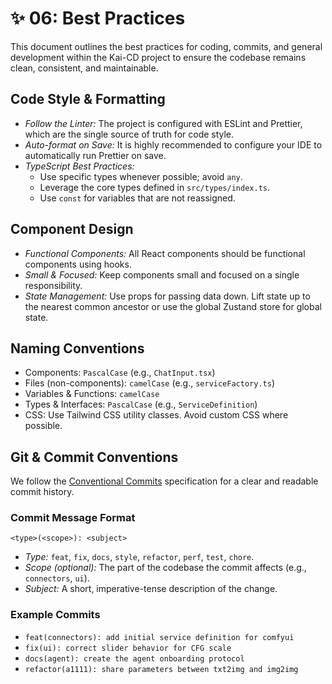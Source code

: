 # ✨ 06: Best Practices

This document outlines the best practices for coding, commits, and general development within the Kai-CD project to ensure the codebase remains clean, consistent, and maintainable.

## Code Style & Formatting

- *Follow the Linter:* The project is configured with ESLint and Prettier, which are the single source of truth for code style.
- *Auto-format on Save:* It is highly recommended to configure your IDE to automatically run Prettier on save.
- *TypeScript Best Practices:*
    - Use specific types whenever possible; avoid `any`.
    - Leverage the core types defined in `src/types/index.ts`.
    - Use `const` for variables that are not reassigned.

## Component Design

- *Functional Components:* All React components should be functional components using hooks.
- *Small & Focused:* Keep components small and focused on a single responsibility.
- *State Management:* Use props for passing data down. Lift state up to the nearest common ancestor or use the global Zustand store for global state.

## Naming Conventions

- Components: `PascalCase` (e.g., `ChatInput.tsx`)
- Files (non-components): `camelCase` (e.g., `serviceFactory.ts`)
- Variables & Functions: `camelCase`
- Types & Interfaces: `PascalCase` (e.g., `ServiceDefinition`)
- CSS: Use Tailwind CSS utility classes. Avoid custom CSS where possible.

## Git & Commit Conventions

We follow the [Conventional Commits](https://www.conventionalcommits.org/en/v1.0.0/) specification for a clear and readable commit history.

### Commit Message Format

`<type>(<scope>): <subject>`

- *Type:* `feat`, `fix`, `docs`, `style`, `refactor`, `perf`, `test`, `chore`.
- *Scope (optional):* The part of the codebase the commit affects (e.g., `connectors`, `ui`).
- *Subject:* A short, imperative-tense description of the change.

### Example Commits

- `feat(connectors): add initial service definition for comfyui`
- `fix(ui): correct slider behavior for CFG scale`
- `docs(agent): create the agent onboarding protocol`
- `refactor(a1111): share parameters between txt2img and img2img` 